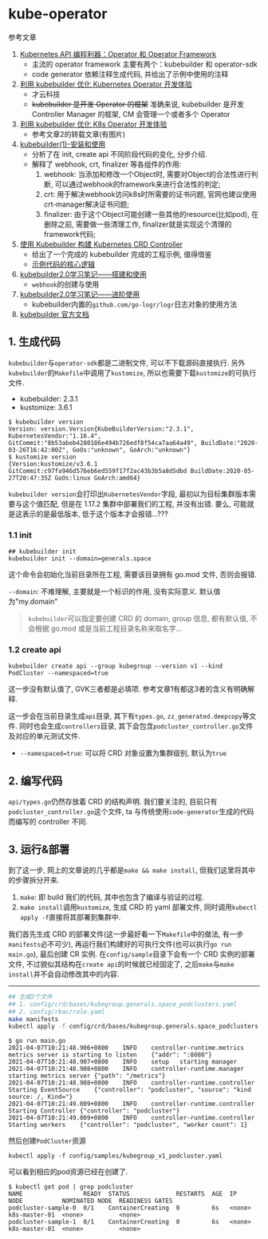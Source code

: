 # kube-operator

参考文章

1. [Kubernetes API 编程利器：Operator 和 Operator Framework](https://www.cnblogs.com/yunqishequ/p/12395754.html)
    - 主流的 operator framework 主要有两个：kubebuilder 和 operator-sdk
    - code generator 依赖注释生成代码, 并给出了示例中使用的注释
2. [利用 kubebuilder 优化 Kubernetes Operator 开发体验](https://caicloud.io/blog/5d02213311f1d9002c8543ef)
    - 才云科技
    - ~~kubebuilder 是开发 Operator 的框架~~ 准确来说, kubebuilder 是开发 Controller Manager 的框架, CM 会管理一个或者多个 Operator
3. [利用 kubebuilder 优化 K8s Operator 开发体验](http://k8smeetup.com/article/VkpAij8gP)
    - 参考文章2的转载文章(有图片)
4. [kubebuilder(1)-安装和使用](https://www.jianshu.com/p/de4dd9c9ad47)
    - 分析了在 init, create api 不同阶段代码的变化, 分步介绍.
    - 解释了 webhook, crt, finalizer 等各组件的作用:
        1. webhook: 当添加和修改一个Object时, 需要对Object的合法性进行判断, 可以通过webhook的framework来进行合法性的判定; 
        2. crt: 用于解决webhook访问k8s时所需要的证书问题, 官网也建议使用crt-manager解决证书问题; 
        3. finalizer: 由于这个Object可能创建一些其他的resource(比如pod), 在删除之前, 需要做一些清理工作, finalizer就是实现这个清理的framework代码; 
5. [使用 Kubebuilder 构建 Kubernetes CRD Controller](https://blog.ihypo.net/15645917310391.html)
    - 给出了一个完成的 kubebuilder 完成的工程示例, 值得借鉴
    - [示例代码的核心逻辑](https://github.com/Coderhypo/KubeService/blob/master/pkg/controller/microservice/microservice_controller.go)
6. [kubebuilder2.0学习笔记——搭建和使用](https://segmentfault.com/a/1190000020338350)
    - `webhook`的创建与使用
7. [kubebuilder2.0学习笔记——进阶使用](https://segmentfault.com/a/1190000020359577)
    - kubebuilder内置的`github.com/go-logr/logr`日志对象的使用方法
8. [kubebuilder 官方文档](https://book.kubebuilder.io/introduction.html)

## 1. 生成代码

`kubebuilder`与`operator-sdk`都是二进制文件, 可以不下载源码直接执行. 另外`kubebuilder`的`Makefile`中调用了`kustomize`, 所以也需要下载`kustomize`的可执行文件.

- kubebuilder: 2.3.1
- kustomize: 3.6.1

```console
$ kubebuilder version
Version: version.Version{KubeBuilderVersion:"2.3.1", KubernetesVendor:"1.16.4", GitCommit:"8b53abeb4280186e494b726edf8f54ca7aa64a49", BuildDate:"2020-03-26T16:42:00Z", GoOs:"unknown", GoArch:"unknown"}
$ kustomize version
{Version:kustomize/v3.6.1 GitCommit:c97fa946d576eb6ed559f17f2ac43b3b5a8d5dbd BuildDate:2020-05-27T20:47:35Z GoOs:linux GoArch:amd64}
```

`kubebuilder version`会打印出`KubernetesVendor`字段, 最初以为目标集群版本需要与这个值匹配, 但是在 1.17.2 集群中部署我们的工程, 并没有出错. 要么, 可能就是这表示的是最低版本, 低于这个版本才会报错...???

### 1.1 init

```console
## kubebuilder init
kubebuilder init --domain=generals.space
```

这个命令会初始化当前目录所在工程, 需要该目录拥有 go.mod 文件, 否则会报错.

`--domain`: 不难理解, 主要就是一个标识的作用, 没有实际意义. 默认值为"my.domain"

> `kubebuilder`可以指定要创建 CRD 的 domain, group 信息, 都有默认值, 不会根据 go.mod 或是当前工程目录名称来取名字...

### 1.2 create api

```
kubebuilder create api --group kubegroup --version v1 --kind PodCluster --namespaced=true
```

这一步没有默认值了, GVK三者都是必填项. 参考文章1有都这3者的含义有明确解释.

这一步会在当前目录生成`api`目录, 其下有`types.go`, `zz_generated.deepcopy`等文件. 同时也会生成`controllers`目录, 其下会包含`podcluster_controller.go`文件及对应的单元测试文件.

- `--namespaced=true`: 可以将 CRD 对象设置为集群级别, 默认为`true`

## 2. 编写代码

`api/types.go`仍然存放着 CRD 的结构声明. 我们要关注的, 目前只有`podcluster_controller.go`这个文件, ta 与传统使用`code-generator`生成的代码而编写的 controller 不同.

## 3. 运行&部署

到了这一步, 网上的文章说的几乎都是`make && make install`, 但我们这里将其中的步骤拆分开来.

1. `make`: 即 build 我们的代码, 其中也包含了编译与验证的过程.
2. `make install`调用`kustomize`, 生成 CRD 的 yaml 部署文件, 同时调用`kubectl apply -f`直接将其部署到集群中.

我们首先生成 CRD 的部署文件(这一步最好看一下`Makefile`中的做法, 有一步`manifests`必不可少), 再运行我们构建好的可执行文件(也可以执行`go run main.go`), 最后创建 CR 实例. 在`config/sample`目录下会有一个 CRD 实例的部署文件, 不过貌似其结构在`create api`的时候就已经固定了, 之后`make`与`make install`并不会自动修改其中的内容.

------

```bash
## 生成2个文件
## 1. config/crd/bases/kubegroup.generals.space_podclusters.yaml
## 2. config/rbac/role.yaml
make manifests
kubectl apply -f config/crd/bases/kubegroup.generals.space_podclusters.yaml
```

```console
$ go run main.go
2021-04-07T10:21:48.906+0800	INFO	controller-runtime.metrics	metrics server is starting to listen	{"addr": ":8080"}
2021-04-07T10:21:48.907+0800	INFO	setup	starting manager
2021-04-07T10:21:48.908+0800	INFO	controller-runtime.manager	starting metrics server	{"path": "/metrics"}
2021-04-07T10:21:48.908+0800	INFO	controller-runtime.controller	Starting EventSource	{"controller": "podcluster", "source": "kind source: /, Kind="}
2021-04-07T10:21:49.009+0800	INFO	controller-runtime.controller	Starting Controller	{"controller": "podcluster"}
2021-04-07T10:21:49.009+0800	INFO	controller-runtime.controller	Starting workers	{"controller": "podcluster", "worker count": 1}
```

然后创建`PodCluster`资源

```
kubectl apply -f config/samples/kubegroup_v1_podcluster.yaml
```

可以看到相应的pod资源已经在创建了.

```
$ kubectl get pod | grep podcluster
NAME                 READY  STATUS             RESTARTS  AGE  IP      NODE           NOMINATED NODE  READINESS GATES
podcluster-sample-0  0/1    ContainerCreating  0         6s   <none>  k8s-master-01  <none>          <none>
podcluster-sample-1  0/1    ContainerCreating  0         6s   <none>  k8s-master-01  <none>          <none>
```

